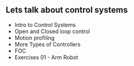 ## Lets talk about control systems

* Intro to Control Systems
* Open and Closed loop control
* Motion profiling
* More Types of Controllers
* FOC
* Exercises 01 - Arm Robot
